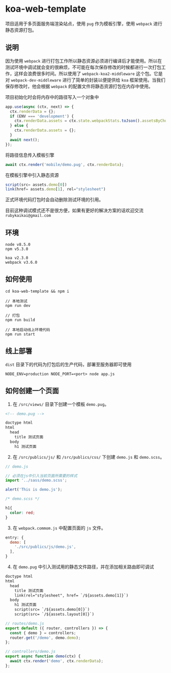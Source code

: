 # koa-web-template

项目适用于多页面服务端渲染站点，使用 ```pug``` 作为模板引擎，使用 ```webpack``` 进行静态资源打包。

## 说明

因为使用 ```webpack``` 进行打包工作所以静态资源必须进行编译后才能使用。所以在测试环境中调试就会变的很麻烦，不可能在每次保存修改的时候都进行一次打包工作，这样会浪费很多时间。所以使用了 ```webpack-koa2-middleware``` 这个包。它是对 ```webpack-dev-middleware``` 进行了简单的封装以便提供给 ```koa``` 框架使用。当我们保存修改时，他会根据 ```webpack``` 的配置文件将静态资源打包在内存中使用。

项目初始化时会将内存中的路径写入一个对象中

```js
app.use(async (ctx, next) => {
  ctx.renderData = {};
  if (ENV === 'development') {
    ctx.renderData.assets = ctx.state.webpackStats.toJson().assetsByChunkName;
  } else {
    ctx.renderData.assets = {};
  }
  await next();
});
```

将路径信息传入模板引擎

```js
await ctx.render('mobile/demo.pug', ctx.renderData);
```

在模板引擎中引入静态资源

```js
script(src= assets.demo[0])
link(href= assets.demo[1], rel="stylesheet")
```

正式环境代码打包时会自动删除测试环境的引用。

目前这种调试模式还不是很方便，如果有更好的解决方案的话欢迎交流 ```rubykaikai@gmail.com```

## 环境

```
node v8.5.0
npm v5.3.0
```

```
koa v2.3.0
webpack v3.6.0
```

## 如何使用

```
cd koa-web-template && npm i

// 本地测试
npm run dev

// 打包
npm run build

// 本地启动线上环境代码
npm run start
```

## 线上部署

```dist``` 目录下的代码为打包后的生产代码，部署至服务器即可使用

```
NODE_ENV=production NODE_PORT=<port> node app.js
```

## 如何创建一个页面

1. 在 ```/src/views/``` 目录下创建一个模板 ```demo.pug```。

```html
<!-- demo.pug -->

doctype html
html
  head
    title 测试页面
  body
    h1 测试页面
```

2. 在 ```/src/publics/js/``` 和 ```/src/publics/css/``` 下创建 ```demo.js``` 和 ```demo.scss```。

```js
// demo.js

// 必须在js中引入当前页面所需要的样式
import '../sass/demo.scss';

alert('This is demo.js');
```

```css
/* demo.scss */

h1{
  color: red;
}
```

3. 在 ```webpack.commom.js``` 中配置页面的 ```js``` 文件。

```js
entry: {
  demo: [
    './src/publics/js/demo.js',
  ],
}
```

4. 在 ```demo.pug``` 中引入测试用的静态文件路径，并在添加相关路由即可调试

```html
doctype html
html
  head
    title 测试页面
    link(rel="stylesheet", href= `/${assets.demo[1]}`)
  body
    h1 测试页面
    script(src= `/${assets.demo[0]}`)
    script(src= `/${assets.layout[0]}`)
```

```js
// routes/demo.js
export default ({ router, controllers }) => {
  const { demo } = controllers;
  router.get('/demo', demo.demo);
};
```

```js
// controllers/demo.js
export async function demo(ctx) {
  await ctx.render('demo', ctx.renderData);
};
```

